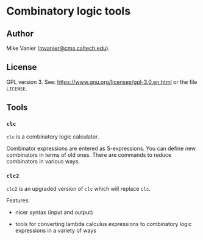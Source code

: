 # Combinatory logic tools

## Author

Mike Vanier (mvanier@cms.caltech.edu).

## License

GPL version 3. See: https://www.gnu.org/licenses/gpl-3.0.en.html
or the file `LICENSE`.

## Tools

### `clc`

`clc` is a combinatory logic calculator.

Combinator expressions are entered as S-expressions.
You can define new combinators in terms of old ones.
There are commands to reduce combinators in various ways.

### `clc2`

`clc2` is an upgraded version of `clc` which will replace `clc`.

Features:

* nicer syntax (input and output)

* tools for converting lambda calculus expressions
  to combinatory logic expressions in a variety of ways

